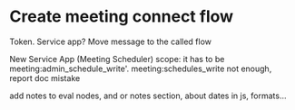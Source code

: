 # Create meeting connect flow

Token. Service app?
Move message to the called flow

New Service App (Meeting Scheduler)
  scope: it has to be meeting:admin_schedule_write'. meeting:schedules_write not enough, report doc mistake

add notes to eval nodes, and or notes section, about dates in js, formats...
